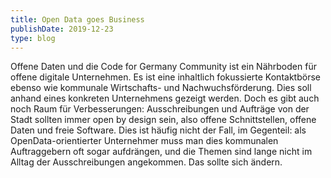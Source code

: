 ```yaml
---
title: Open Data goes Business
publishDate: 2019-12-23
type: blog
---
```


Offene Daten und die Code for Germany Community ist ein Nährboden für offene digitale Unternehmen. Es ist eine inhaltlich fokussierte Kontaktbörse ebenso wie kommunale Wirtschafts- und Nachwuchsförderung. Dies soll anhand eines konkreten Unternehmens gezeigt werden. Doch es gibt auch noch Raum für Verbesserungen: Ausschreibungen und Aufträge von der Stadt sollten immer open by design sein, also offene Schnittstellen, offene Daten und freie Software. Dies ist häufig nicht der Fall, im Gegenteil: als OpenData-orientierter Unternehmer muss man dies kommunalen Auftraggebern oft sogar aufdrängen, und die Themen sind lange nicht im Alltag der Ausschreibungen angekommen. Das sollte sich ändern.
